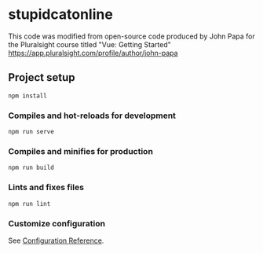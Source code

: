# stupidcatonline

This code was modified from open-source code produced by John Papa for the Pluralsight course titled "Vue: Getting Started" https://app.pluralsight.com/profile/author/john-papa

## Project setup
```
npm install
```

### Compiles and hot-reloads for development
```
npm run serve
```

### Compiles and minifies for production
```
npm run build
```

### Lints and fixes files
```
npm run lint
```

### Customize configuration
See [Configuration Reference](https://cli.vuejs.org/config/).

